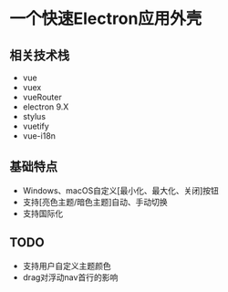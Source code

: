 # 一个快速Electron应用外壳

## 相关技术栈
+ vue
+ vuex
+ vueRouter
+ electron 9.X
+ stylus
+ vuetify
+ vue-i18n

## 基础特点

+ Windows、macOS自定义[最小化、最大化、关闭]按钮
+ 支持[亮色主题/暗色主题]自动、手动切换
+ 支持国际化

## TODO
+ 支持用户自定义主题颜色
+ drag对浮动nav首行的影响